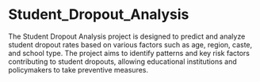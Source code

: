 # Student_Dropout_Analysis
The Student Dropout Analysis project is designed to predict and analyze student dropout rates based on various factors such as age, region, caste, and school type. The project aims to identify patterns and key risk factors contributing to student dropouts, allowing educational institutions and policymakers to take preventive measures.
